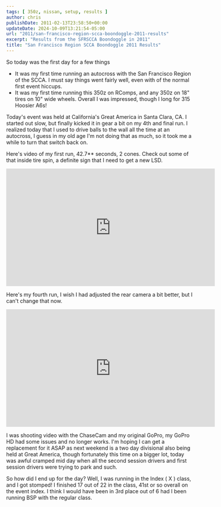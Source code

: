 ```yaml
---
tags: [ 350z, nissan, setup, results ]
author: chris
publishDate: 2011-02-13T23:58:50+00:00
updateDate: 2024-10-09T13:21:54-05:00
url: "2011/san-francisco-region-scca-boondoggle-2011-results"
excerpt: "Results from the SFRSCCA Boondoggle in 2011"
title: "San Francisco Region SCCA Boondoggle 2011 Results"
---
```


So today was the first day for a few things
- It was my first time running an autocross with the San Francisco Region of the SCCA. I must say things went fairly well, even with of the normal first event hiccups.
- It was my first time running this 350z on RComps, and any 350z on 18" tires on 10" wide wheels. Overall I was impressed, though I long for 315 Hoosier A6s!

Today's event was held at California's Great America in Santa Clara, CA. I started out slow, but finally kicked it in gear a bit on my 4th and final run. I realized today that I used to drive balls to the wall all the time at an autocross, I guess in my old age I'm not doing that as much, so it took me a while to turn that switch back on.

Here's video of my first run, 42.7** seconds, 2 cones. Check out some of that inside tire spin, a definite sign that I need to get a new LSD.

<iframe width="560" height="315" src="https://www.youtube.com/embed/U7MrArldr9M?si=CetwfAO84lU24hQY" title="YouTube video player" frameborder="0" allow="accelerometer; autoplay; clipboard-write; encrypted-media; gyroscope; picture-in-picture; web-share" referrerpolicy="strict-origin-when-cross-origin" allowfullscreen></iframe>

Here's my fourth run, I wish I had adjusted the rear camera a bit better, but I can't change that now.

<iframe width="560" height="315" src="https://www.youtube.com/embed/xtcxoTIstr8?si=OYdVvIvDb7RmKEiT" title="YouTube video player" frameborder="0" allow="accelerometer; autoplay; clipboard-write; encrypted-media; gyroscope; picture-in-picture; web-share" referrerpolicy="strict-origin-when-cross-origin" allowfullscreen></iframe>

I was shooting video with the ChaseCam and my original GoPro, my GoPro HD had some issues and no longer works. I'm hoping I can get a replacement for it ASAP as next weekend is a two day divisional also being held at Great America, though fortunately this time on a bigger lot, today was awful cramped mid day when all the second session drivers and first session drivers were trying to park and such.

So how did I end up for the day? Well, I was running in the Index ( X ) class, and I got stomped! I finished 17 out of 22 in the class, 41st or so overall on the event index. I think I would have been in 3rd place out of 6 had I been running BSP with the regular class.
